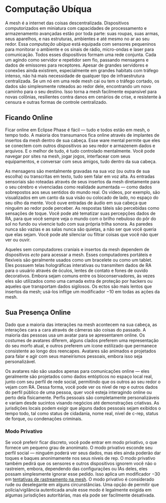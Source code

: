 # Computação Ubíqua

A mesh é a internet das coisas descentralizada. Dispositivos computorizados em miniatura com capacidades de processamento e armazenamento avançadas estão por toda parte: suas roupas, suas armas, seus aparelhos, e nas estruturas, ambientes e até mesmo no ar ao seu redor. Essa _computação ubíqua_ está equipada com sensores pequeninos para monitorar o ambiente e os sinais de rádio, micro-ondas e laser para comunicação. Todos esses dispositivos formam uma rede conjunta. Cada um agindo como servidor e repetidor sem fio, passando mensagens e dados de emissores para receptores. Apesar de grandes servidores e conexões ainda existirem, especialmente em grandes habitats com tráfego intenso, não há mais necessidade de qualquer tipo de infraestrutura centralizada. Se um nó em uma rede mesh cai ou tem o tráfego cortado, os dados são simplesmente roteados ao redor dele, encontrando um novo caminho para o seu destino. Isso torna a mesh facilmente expansível para novas colônias, resilientes contra danos em cenários de crise, e resistente à censura e outras formas de controle centralizado.

## Ficando Online

Ficar online em Eclipse Phase é fácil — tudo e todos estão em mesh, o tempo todo. A maioria dos transumanos fica online através de implantes de insertos da mesh dentro de sua cabeça. Esse ware mental permite que eles se conectem com outros dispositivos ao seu redor e armazenem dados e arquivos. E o melhor de tudo, é tudo controlado mentalmente. Você pode navegar por sites na mesh, jogar jogos, interfacear com seus equipamentos, e conversar com seus amigos, tudo dentro da sua cabeça.

As mensagens são mentalmente gravadas na sua voz (ou outra de sua escolha) ou transcritas em texto, tudo sem falar em voz alta. As entradas sensoriais são roteadas através de seus insertos da mesh diretamente para o seu cérebro e vivenciadas como realidade aumentada — como dados sobrepostos aos seus sentidos do mundo real. Os vídeos, por exemplo, são visualizados em um canto da sua visão ou colocado de lado, no espaço do seu olho da mente. Você ouve entradas de áudio em sua cabeça que ninguém ao redor pode perceber. As respostas táteis são percebidas como sensações de toque. Você pode até tematizar suas percepções dados de RA, para que você sempre veja o mundo com o brilho nebuloso do pôr do sol no fundo ou vivencie tudo com sua própria trilha sonora. As paredes nunca são vazias e as salas nunca são quietas, a não ser que você queria que elas sejam. Você pode até silenciar ou filtrar coisas que você não quer ver ou ouvir.

Aqueles sem computadores craniais e insertos da mesh dependem de dispositivos _ecto_ para acessar a mesh. Esses computadores portáteis e flexíveis são geralmente usados como um bracelete ou como um tablet. Eles possuem telas holográficas interativas ou transmitem dados de RA para o usuário através de óculos, lentes de contato e fones de ouvido decorativos. Embora sejam comuns entre os bioconservadores, às vezes eles são utilizados como uma camada extra de proteção por hackers ou aqueles que transportam dados sigilosos. Os ectos são mais lentos que insertos da mesh; usá-los inflige um modificador −10 em todas as ações da mesh.

## Sua Presença Online

Dado que a maioria das interações na mesh acontecem na sua cabeça, as interações cara a cara através de câmeras são coisas do passado. A maioria das pessoas usa um avatar para se apresentarem online. Os costumes de avatares diferem, alguns clados preferem uma representação do seu morfo atual, e outros preferem um ícone estilizado que permanece consistente ao longo dos reencapes. Avatares são animados e projetados para falar e agir com seus maneirismos pessoais, embora isso seja personalizável.

Os avatares não são usados apenas para comunicações online — eles geralmente são projetados como dados entópticos no espaço local real, junto com seu perfil de rede social, permitindo que os outros ao seu redor o vejam com RA. Dessa forma, você pode ver os nível de rep e outros dados do perfil público de uma pessoa, quer você esteja interagindo online ou perto dela fisicamente. Perfis pessoais são completamente personalizáveis e variam desde sucintos visando negócios até demonstrações criativas. As jurisdições locais podem exigir que alguns dados pessoais sejam exibidos o tempo todo, tal como status de cidadania, nome real, nível de c-rep, status de forque, ou condenações criminais.

### Modo Privativo

Se você preferir ficar discreto, você pode entrar em modo privativo, o que fornece um pequeno grau de anonimato. O modo privativo esconde seu perfil social — ninguém poderá ver seus dados, mas eles ainda poderão dar toques e baques anonimamente nos seus níveis de rep. O modo privativo também pedirá que os sensores e outros dispositivos ignorem você não o rastreiem, embora, dependendo das configurações ou IAs deles, eles possam simplesmente ignorar esse pedido. Isso aplica um modificador −30 em [tentativas de rastreamento na mesh](10-tracking.md#rastreamento-de-atividades-na-mesh). O modo privativo é considerado rude ou deselegante em alguns circunstâncias. Uma opção de permitir que polícia/vigilância autenticada anule esse modo é legalmente exigida em algumas jurisdições autoritárias, mas ela pode ser facilmente desativada.
